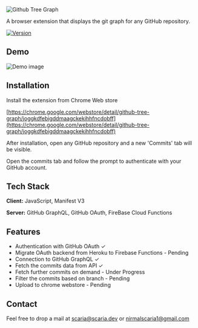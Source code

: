 <picture>
  <source media="(prefers-color-scheme: dark)" srcset="https://drive.google.com/uc?export=download&id=1brZLKMazyQXd7jznNX-sPfKsZ9uUfJTh">
  <source media="(prefers-color-scheme: light)" srcset="https://drive.google.com/uc?export=download&id=1OqQqmJdKCEJzxz8rDo7OhnAxVyNYl1eA">
  <img alt="Github Tree Graph" src="https://drive.google.com/uc?export=download&id=1OqQqmJdKCEJzxz8rDo7OhnAxVyNYl1eA">
</picture>


A browser extension that displays the git graph for any GitHub repository.

[![Version](https://img.shields.io/badge/Version-0.0-yellowgreen)](https://opensource.org/licenses/)

## Demo
![Demo image](https://drive.google.com/uc?export=download&id=12plJnQgqAvSecLz5jrLajojtuRX2aPyZ)


## Installation

Install the extension from Chrome Web store

[https://chrome.google.com/webstore/detail/github-tree-graph/joggkdfebigddmaagckekihhfncdobff](https://chrome.google.com/webstore/detail/github-tree-graph/joggkdfebigddmaagckekihhfncdobff)


After installation, open any GitHub repository and a new 'Commits' tab will be visible.

Open the commits tab and follow the prompt to authenticate with your GitHub account.
## Tech Stack

**Client:** JavaScript, Manifest V3

**Server:** GitHub GraphQL, GitHub OAuth, FireBase Cloud Functions


## Features

- Authentication with GitHub OAuth  ✓
- Migrate OAuth backend from Heroku to Firebase Functions - Pending
- Connection to GitHub GraphQL ✓
- Fetch the commits data from API ✓
- Fetch further commits on demand - Under Progress
- Filter the commits based on branch - Pending
- Upload to chrome webstore - Pending

## Contact

Feel free to drop a mail at scaria@scaria.dev or nirmalscaria1@gmail.com
